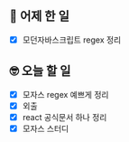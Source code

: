 ## 🤔 어제 한 일
- [x] 모던자바스크립트 regex 정리

## 🤓 오늘 할 일
- [x] 모자스 regex 예쁘게 정리
- [x] 외출
- [x] react 공식문서 하나 정리
- [x] 모자스 스터디
